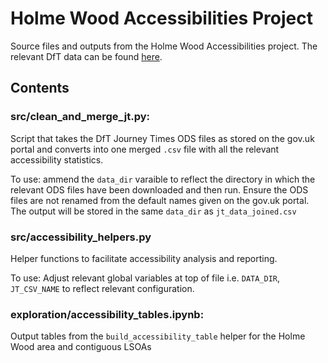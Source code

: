 # Holme Wood Accessibilities Project

Source files and outputs from the Holme Wood Accessibilities project. The relevant DfT data can be found [here](https://www.gov.uk/government/statistical-data-sets/journey-time-statistics-data-tables-jts).

## Contents

### src/clean_and_merge_jt.py:

Script that takes the DfT Journey Times ODS files as stored on the gov.uk portal and converts into one merged `.csv` file with all the relevant accessibility statistics. 

To use: ammend the `data_dir` varaible to reflect the directory in which the relevant ODS files have been downloaded and then run. Ensure the ODS files are not renamed from the default names given on the gov.uk portal. The output will be stored in the same `data_dir` as `jt_data_joined.csv`

### src/accessibility_helpers.py

Helper functions to facilitate accessibility analysis and reporting. 

To use: Adjust relevant global variables at top of file i.e. `DATA_DIR`, `JT_CSV_NAME` to reflect relevant configuration.

### exploration/accessibility_tables.ipynb:

Output tables from the `build_accessibility_table` helper for the Holme Wood area and contiguous LSOAs
